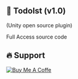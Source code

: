 :rocket: TodoIst (v1.0)
---------
(Unity open source plugin)

Full Access source code

:fire: Support
 ---------
 [![Buy Me A Coffe](https://www.buymeacoffee.com/assets/img/custom_images/white_img.png)](https://www.buymeacoffee.com/AdrianOrcik)
